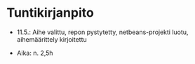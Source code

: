 # Tuntikirjanpito

* 11.5.: Aihe valittu, repon pystytetty, netbeans-projekti luotu, aihemäärittely kirjoitettu
- Aika: n. 2,5h
